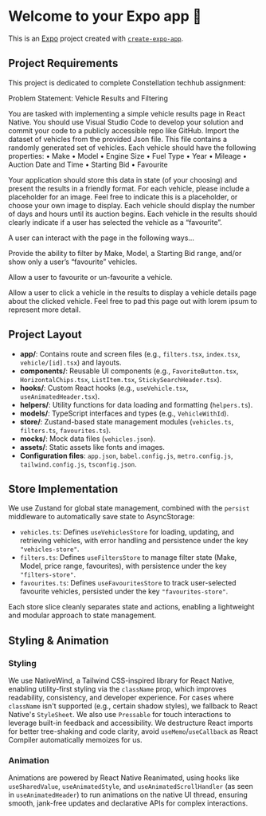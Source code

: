# Welcome to your Expo app 👋

This is an [Expo](https://expo.dev) project created with [`create-expo-app`](https://www.npmjs.com/package/create-expo-app).

## Project Requirements

This project is dedicated to complete Constellation techhub assignment:

Problem Statement: Vehicle Results and Filtering

You are tasked with implementing a simple vehicle results page in React Native. You should use Visual Studio Code to develop your solution and commit your code to a publicly accessible repo like GitHub.
Import the dataset of vehicles from the provided Json file. This file contains a randomly generated set of vehicles. Each vehicle should have the following properties:
• Make
• Model
• Engine Size
• Fuel Type
• Year
• Mileage
• Auction Date and Time
• Starting Bid
• Favourite

Your application should store this data in state (of your choosing) and present the results in a friendly format. For each vehicle, please include a placeholder for an image. Feel free to indicate this is a placeholder, or choose your own image to display. Each vehicle should display the number of days and hours until its auction begins. Each vehicle in the results should clearly indicate if a user has selected the vehicle as a “favourite”.

A user can interact with the page in the following ways…

Provide the ability to filter by Make, Model, a Starting Bid range, and/or show only a user’s “favourite” vehicles.

Allow a user to favourite or un-favourite a vehicle.

Allow a user to click a vehicle in the results to display a vehicle details page about the clicked vehicle. Feel free to pad this page out with lorem ipsum to represent more detail.

## Project Layout

- **app/**: Contains route and screen files (e.g., `filters.tsx`, `index.tsx`, `vehicle/[id].tsx`) and layouts.
- **components/**: Reusable UI components (e.g., `FavoriteButton.tsx`, `HorizontalChips.tsx`, `ListItem.tsx`, `StickySearchHeader.tsx`).
- **hooks/**: Custom React hooks (e.g., `useVehicle.tsx`, `useAnimatedHeader.tsx`).
- **helpers/**: Utility functions for data loading and formatting (`helpers.ts`).
- **models/**: TypeScript interfaces and types (e.g., `VehicleWithId`).
- **store/**: Zustand-based state management modules (`vehicles.ts`, `filters.ts`, `favourites.ts`).
- **mocks/**: Mock data files (`vehicles.json`).
- **assets/**: Static assets like fonts and images.
- **Configuration files**: `app.json`, `babel.config.js`, `metro.config.js`, `tailwind.config.js`, `tsconfig.json`.

## Store Implementation

We use Zustand for global state management, combined with the `persist` middleware to automatically save state to AsyncStorage:

- `vehicles.ts`: Defines `useVehiclesStore` for loading, updating, and retrieving vehicles, with error handling and persistence under the key `"vehicles-store"`.
- `filters.ts`: Defines `useFiltersStore` to manage filter state (Make, Model, price range, favourites), with persistence under the key `"filters-store"`.
- `favourites.ts`: Defines `useFavouritesStore` to track user-selected favourite vehicles, persisted under the key `"favourites-store"`.

Each store slice cleanly separates state and actions, enabling a lightweight and modular approach to state management.

## Styling & Animation

### Styling

We use NativeWind, a Tailwind CSS-inspired library for React Native, enabling utility-first styling via the `className` prop, which improves readability, consistency, and developer experience. For cases where `className` isn't supported (e.g., certain shadow styles), we fallback to React Native's `StyleSheet`. We also use `Pressable` for touch interactions to leverage built-in feedback and accessibility. We destructure React imports for better tree-shaking and code clarity, avoid `useMemo`/`useCallback` as React Compiler automatically memoizes for us.

### Animation

Animations are powered by React Native Reanimated, using hooks like `useSharedValue`, `useAnimatedStyle`, and `useAnimatedScrollHandler` (as seen in `useAnimatedHeader`) to run animations on the native UI thread, ensuring smooth, jank-free updates and declarative APIs for complex interactions.

